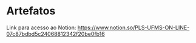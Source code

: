 # Artefatos

Link para acesso ao Notion: https://www.notion.so/PLS-UFMS-ON-LINE-07c87bdbd5c24068812342f20be0fb16
